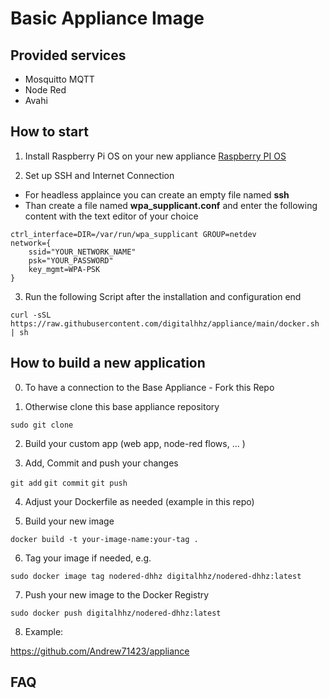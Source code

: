 # Basic Appliance Image

## Provided services

* Mosquitto MQTT
* Node Red
* Avahi

## How to start

1. Install Raspberry Pi OS on your new appliance
[Raspberry PI OS](https://www.raspberrypi.org/software/operating-systems/)

2. Set up SSH and Internet Connection

  * For headless applaince you can create an empty file named **ssh**
  * Than create a file named **wpa_supplicant.conf** and enter the following content with the text editor of your choice

```country=DE # Your 2-digit country code
ctrl_interface=DIR=/var/run/wpa_supplicant GROUP=netdev
network={
    ssid="YOUR_NETWORK_NAME"
    psk="YOUR_PASSWORD"
    key_mgmt=WPA-PSK
}
```

3. Run the following Script after the installation and configuration end

`curl -sSL https://raw.githubusercontent.com/digitalhhz/appliance/main/docker.sh | sh`

## How to build a new application

0. To have a connection to the Base Appliance - Fork this Repo

1. Otherwise clone this base appliance repository

`sudo git clone`

2. Build your custom app (web app, node-red flows, ... )


3. Add, Commit and push your changes

`git add`
`git commit`
`git push`

4. Adjust your Dockerfile as needed (example in this repo)

5. Build your new image

`docker build -t your-image-name:your-tag .`

6. Tag your image if needed, e.g.

`sudo docker image tag nodered-dhhz digitalhhz/nodered-dhhz:latest`

7. Push your new image to the Docker Registry

`sudo docker push digitalhhz/nodered-dhhz:latest`

8. Example:

https://github.com/Andrew71423/appliance


## FAQ
